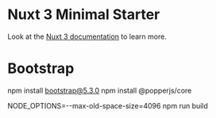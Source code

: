 # Nuxt 3 Minimal Starter
Look at the [Nuxt 3 documentation](https://nuxt.com/docs/getting-started/introduction) to learn more.

# Bootstrap
npm install bootstrap@5.3.0
npm install @popperjs/core


NODE_OPTIONS=--max-old-space-size=4096 npm run build
